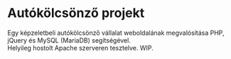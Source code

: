 # Autókölcsönző projekt
Egy képzeletbeli autókölcsönző vállalat weboldalának megvalósítása PHP, jQuery és MySQL (MariaDB) segítségével. <br />
Helyileg hostolt Apache szerveren tesztelve. WIP.

